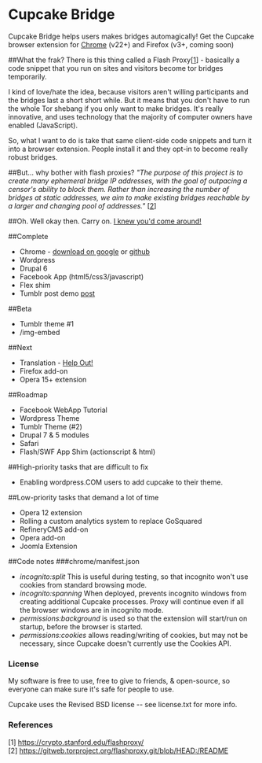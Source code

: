 Cupcake Bridge
===========

Cupcake Bridge helps users makes bridges automagically!
Get the Cupcake browser extension for [Chrome](https://chrome.google.com/webstore/detail/cupcake/dajjbehmbnbppjkcnpdkaniapgdppdnc) (v22+) and Firefox (v3+, coming soon)

##What the frak?
There is this thing called a Flash Proxy[[1](https://crypto.stanford.edu/flashproxy/)] - basically a code snippet that you run on sites and visitors become tor bridges temporarily.

I kind of love/hate the idea, because visitors aren't willing participants and the bridges last a short short while. But it means that you don't have to run the whole Tor shebang if you only want to make bridges. It's really innovative, and uses technology that the majority of computer owners have enabled (JavaScript).

So, what I want to do is take that same client-side code snippets and turn it into a browser extension. People install it and they opt-in to become really robust bridges. 

##But... why bother with flash proxies?
*"The purpose of this project is to create many ephemeral bridge IP
addresses, with the goal of outpacing a censor's ability to block them.
Rather than increasing the number of bridges at static addresses, we aim
to make existing bridges reachable by a larger and changing pool of
addresses."* [[2](https://gitweb.torproject.org/flashproxy.git/blob/HEAD:/README)]

##Oh. Well okay then. Carry on.
[I knew you'd come around!](https://www.youtube.com/watch?v=HrlSkcHQnwI)

##Complete
* Chrome - [download on google](https://chrome.google.com/webstore/detail/cupcake/dajjbehmbnbppjkcnpdkaniapgdppdnc) or [github](https://github.com/glamrock/cupcake/blob/master/downloads/chrome.crx)
* Wordpress
* Drupal 6
* Facebook App (html5/css3/javascript)
* Flex shim
* Tumblr post demo [post](http://blog.cryptic.be/post/47018950850/le-demo)

##Beta
* Tumblr theme #1
* /img-embed

##Next
* Translation - [Help Out!](https://www.transifex.com/projects/p/cupcake/)
* Firefox add-on
* Opera 15+ extension

##Roadmap
* Facebook WebApp Tutorial
* Wordpress Theme
* Tumblr Theme (#2)
* Drupal 7 & 5 modules
* Safari
* Flash/SWF App Shim (actionscript & html)

##High-priority tasks that are difficult to fix
* Enabling wordpress.COM users to add cupcake to their theme.

##Low-priority tasks that demand a lot of time
* Opera 12 extension
* Rolling a custom analytics system to replace GoSquared
* RefineryCMS add-on
* Opera add-on
* Joomla Extension

##Code notes
###chrome/manifest.json
- *incognito:split* This is useful during testing, so that incognito won't use cookies from standard browsing mode.  
- *incognito:spanning* When deployed, prevents incognito windows from creating additional Cupcake processes. Proxy will continue even if all the browser windows are in incognito mode.  
- *permissions:background* is used so that the extension will start/run on startup, before the browser is started.  
- *permissions:cookies* allows reading/writing of cookies, but may not be necessary, since Cupcake doesn't currently use the Cookies API.  

### License
My software is free to use, free to give to friends, & open-source, so everyone can make sure it's safe for people to use.

Cupcake uses the Revised BSD license -- see license.txt for more info.

### References
[1] https://crypto.stanford.edu/flashproxy/  
[2] https://gitweb.torproject.org/flashproxy.git/blob/HEAD:/README

